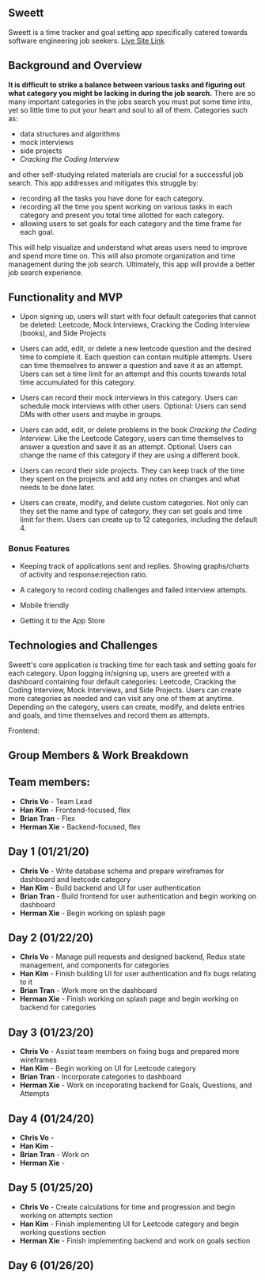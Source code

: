## Sweett

Sweett is a time tracker and goal setting app specifically catered towards software engineering job seekers. [Live Site Link](https://swett.herokuapp.com/#/)

## Background and Overview

**It is difficult to strike a balance between various tasks and figuring out what category you might be lacking in during the job search.** There are so many important categories in the jobs search you must put some time into, yet so little time to put your heart and soul to all of them. Categories such as:
* data structures and algorithms 
* mock interviews 
* side projects 
* _Cracking the Coding Interview_ 

and other self-studying related materials are crucial for a successful job search. This app addresses and mitigates this struggle by:

* recording all the tasks you have done for each category. 
* recording all the time you spent working on various tasks in each category and present you total time allotted for each category.
* allowing users to set goals for each category and the time frame for each goal.

This will help visualize and understand what areas users need to improve and spend more time on. This will also promote organization and time management during the job search. Ultimately, this app will provide a better job search experience.

## Functionality and MVP

* Upon signing up, users will start with four default categories that cannot be deleted: Leetcode, Mock Interviews, Cracking the Coding Interview (books), and Side Projects

* Users can add, edit, or delete a new leetcode question and the desired time to complete it. Each question can contain multiple attempts. Users can time themselves to answer a question and save it as an attempt. Users can set a time limit for an attempt and this counts towards total time accumulated for this category.

* Users can record their mock interviews in this category. Users can schedule mock interviews with other users. Optional: Users can send DMs with other users and maybe in groups.

* Users can add, edit, or delete problems in the book _Cracking the Coding Interview_. Like the Leetcode Category, users can time themselves to answer a question and save it as an attempt. Optional: Users can change the name of this category if they are using a different book. 

* Users can record their side projects. They can keep track of the time they spent on the projects and add any notes on changes and what needs to be done later.

* Users can create, modify, and delete custom categories. Not only can they set the name and type of category, they can set goals and time limit for them. Users can create up to 12 categories, including the default 4.

### Bonus Features

* Keeping track of applications sent and replies. Showing graphs/charts of activity and response:rejection ratio.

* A category to record coding challenges and failed interview attempts.

* Mobile friendly

* Getting it to the App Store

## Technologies and Challenges

Sweett's core application is tracking time for each task and setting goals for each category. Upon logging in/signing up, users are greeted with a dashboard containing four default categories: Leetcode, Cracking the Coding Interview, Mock Interviews, and Side Projects. Users can create more categories as needed and can visit any one of them at anytime. Depending on the category, users can create, modify, and delete entries and goals, and time themselves and record them as attempts.

Frontend: 

## Group Members & Work Breakdown

## Team members:
* **Chris Vo** - Team Lead
* **Han Kim** - Frontend-focused, flex
* **Brian Tran** - Flex
* **Herman Xie** - Backend-focused, flex

## Day 1 (01/21/20)
* **Chris Vo** - Write database schema and prepare wireframes for dashboard and leetcode category
* **Han Kim** - Build backend and UI for user authentication
* **Brian Tran** - Build frontend for user authentication and begin working on dashboard
* **Herman Xie** - Begin working on splash page

## Day 2 (01/22/20)
* **Chris Vo** - Manage pull requests and designed backend, Redux state management, and components for categories
* **Han Kim** - Finish building UI for user authentication and fix bugs relating to it
* **Brian Tran** - Work more on the dashboard
* **Herman Xie** - Finish working on splash page and begin working on backend for categories

## Day 3 (01/23/20)
* **Chris Vo** - Assist team members on fixing bugs and prepared more wireframes
* **Han Kim** - Begin working on UI for Leetcode category
* **Brian Tran** - Incorporate categories to dashboard
* **Herman Xie** - Work on incoporating backend for Goals, Questions, and Attempts

## Day 4 (01/24/20)
* **Chris Vo** - 
* **Han Kim** - 
* **Brian Tran** - Work on 
* **Herman Xie** -

## Day 5 (01/25/20)
* **Chris Vo** - Create calculations for time and progression and begin working on attempts section
* **Han Kim** - Finish implementing UI for Leetcode category and begin working questions section
* **Herman Xie** - Finish implementing backend and work on goals section

## Day 6 (01/26/20)
